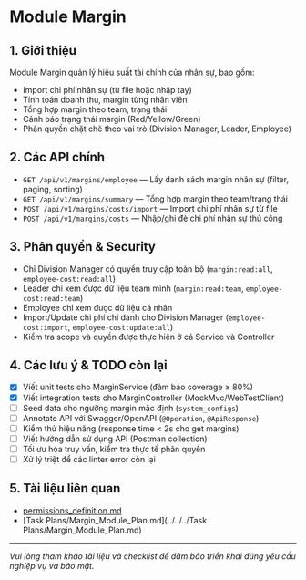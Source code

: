 # Module Margin

## 1. Giới thiệu
Module Margin quản lý hiệu suất tài chính của nhân sự, bao gồm:
- Import chi phí nhân sự (từ file hoặc nhập tay)
- Tính toán doanh thu, margin từng nhân viên
- Tổng hợp margin theo team, trạng thái
- Cảnh báo trạng thái margin (Red/Yellow/Green)
- Phân quyền chặt chẽ theo vai trò (Division Manager, Leader, Employee)

## 2. Các API chính
- `GET /api/v1/margins/employee` — Lấy danh sách margin nhân sự (filter, paging, sorting)
- `GET /api/v1/margins/summary` — Tổng hợp margin theo team/trạng thái
- `POST /api/v1/margins/costs/import` — Import chi phí nhân sự từ file
- `POST /api/v1/margins/costs` — Nhập/ghi đè chi phí nhân sự thủ công

## 3. Phân quyền & Security
- Chỉ Division Manager có quyền truy cập toàn bộ (`margin:read:all`, `employee-cost:read:all`)
- Leader chỉ xem được dữ liệu team mình (`margin:read:team`, `employee-cost:read:team`)
- Employee chỉ xem được dữ liệu cá nhân
- Import/Update chi phí chỉ dành cho Division Manager (`employee-cost:import`, `employee-cost:update:all`)
- Kiểm tra scope và quyền được thực hiện ở cả Service và Controller

## 4. Các lưu ý & TODO còn lại
- [x] Viết unit tests cho MarginService (đảm bảo coverage ≥ 80%)
- [x] Viết integration tests cho MarginController (MockMvc/WebTestClient)
- [ ] Seed data cho ngưỡng margin mặc định (`system_configs`)
- [ ] Annotate API với Swagger/OpenAPI (`@Operation`, `@ApiResponse`)
- [ ] Kiểm thử hiệu năng (response time < 2s cho get margins)
- [ ] Viết hướng dẫn sử dụng API (Postman collection)
- [ ] Tối ưu hóa truy vấn, kiểm tra thực tế phân quyền
- [ ] Xử lý triệt để các linter error còn lại

## 5. Tài liệu liên quan
- [permissions_definition.md](../../../Document/permissions_definition.md)
- [Task Plans/Margin_Module_Plan.md](../../../Task Plans/Margin_Module_Plan.md)

---
*Vui lòng tham khảo tài liệu và checklist để đảm bảo triển khai đúng yêu cầu nghiệp vụ và bảo mật.* 